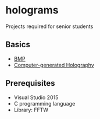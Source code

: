# holograms
Projects required for senior students  

Basics  
---
* [BMP](https://en.wikipedia.org/wiki/BMP_file_format)  
* [Computer-generated Holography](https://en.wikipedia.org/wiki/Computer-generated_holography)  

Prerequisites
---
* Visual Studio 2015  
* C programming language  
* Library: FFTW

